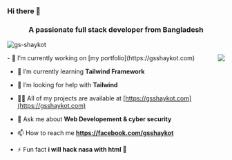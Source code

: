 ### Hi there 👋

<h3 align="center">A passionate full stack developer from Bangladesh</h3>

<p align="left"> <img src="https://komarev.com/ghpvc/?username=gs-shaykot&label=Profile%20views&color=0e75b6&style=flat" alt="gs-shaykot" /> </p>
<img align="right" src="https://github.com/gs-shaykot/gs-logo.git"></img>
- 🔭 I’m currently working on [my portfolio](https://gsshaykot.com)

- 🌱 I’m currently learning **Tailwind Framework**

- 🤝 I’m looking for help with **Tailwind**

- 👨‍💻 All of my projects are available at [https://gsshaykot.com](https://gsshaykot.com)

- 💬 Ask me about **Web Developement & cyber security**

- 📫 How to reach me **https://facebook.com/gsshaykot**

- ⚡ Fun fact **i will hack nasa with html 🤣**

